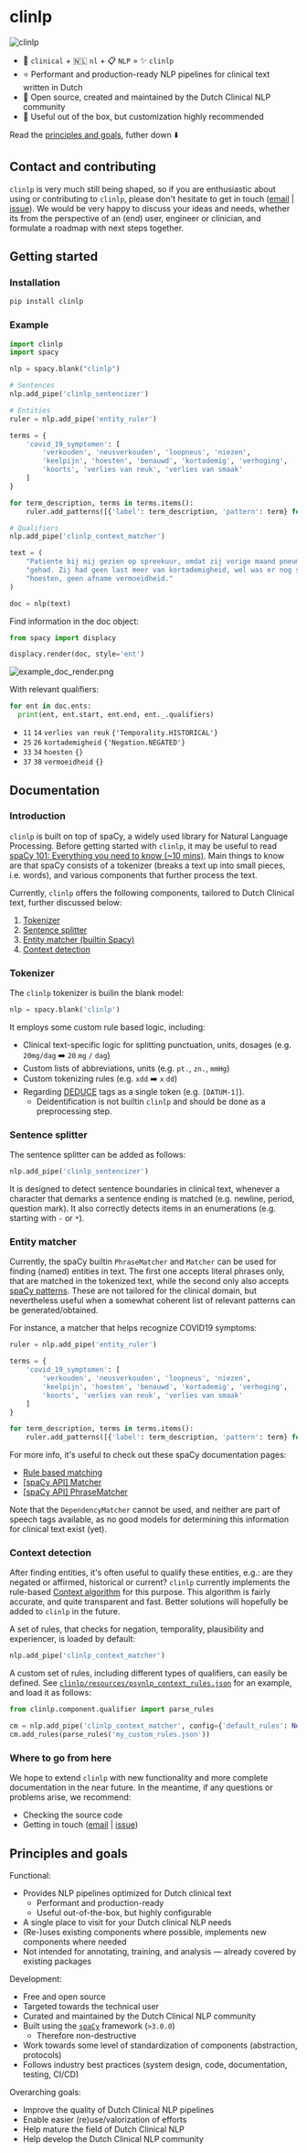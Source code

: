 # clinlp

![clinlp](media/clinlp.png)

* :hospital: `clinical` + :netherlands: `nl` + :clipboard: `NLP` = :sparkles: `clinlp`
* :star: Performant and production-ready NLP pipelines for clinical text written in Dutch
* :rocket: Open source, created and maintained by the Dutch Clinical NLP community
* :triangular_ruler: Useful out of the box, but customization highly recommended
 

Read the [principles and goals](#principles-and-goals), futher down :arrow_down:

## Contact and contributing

`clinlp` is very much still being shaped, so if you are enthusiastic about using or contributing to `clinlp`, please don't hesitate to get in touch ([email](mailto:analytics@umcutrecht.nl) | [issue](https://github.com/umcu/clinlp/issues/new)). We would be very happy to discuss your ideas and needs, whether its from the perspective of an (end) user, engineer or clinician, and formulate a roadmap with next steps together. 

## Getting started

### Installation
```bash
pip install clinlp
```

### Example
```python
import clinlp
import spacy

nlp = spacy.blank("clinlp")

# Sentences
nlp.add_pipe('clinlp_sentencizer')

# Entities
ruler = nlp.add_pipe('entity_ruler')

terms = {
    'covid_19_symptomen': [
        'verkouden', 'neusverkouden', 'loopneus', 'niezen', 
        'keelpijn', 'hoesten', 'benauwd', 'kortademig', 'verhoging', 
        'koorts', 'verlies van reuk', 'verlies van smaak'
    ]
}

for term_description, terms in terms.items():
    ruler.add_patterns([{'label': term_description, 'pattern': term} for term in terms])

# Qualifiers
nlp.add_pipe('clinlp_context_matcher')

text = (
    "Patiente bij mij gezien op spreekuur, omdat zij vorige maand pneumonitis heeft "
    "gehad. Zij had geen last meer van kortademigheid, wel was er nog sprake van "
    "hoesten, geen afname vermoeidheid."
)

doc = nlp(text)
```

Find information in the doc object:

```python
from spacy import displacy

displacy.render(doc, style='ent')
```

![example_doc_render.png](media/example_doc_render.png)

With relevant qualifiers:

```python
for ent in doc.ents:
  print(ent, ent.start, ent.end, ent._.qualifiers)

```

* `11` `14` `verlies van reuk` `{'Temporality.HISTORICAL'}`
* `25` `26` `kortademigheid` `{'Negation.NEGATED'}`
* `33` `34` `hoesten` `{}`
* `37` `38` `vermoeidheid` `{}`

## Documentation

### Introduction

`clinlp` is built on top of spaCy, a widely used library for Natural Language Processing. Before getting started with `clinlp`, it may be useful to read [spaCy 101: Everything you need to know (~10 mins)](https://spacy.io/usage/spacy-101). Main things to know are that spaCy consists of a tokenizer (breaks a text up into small pieces, i.e. words), and various components that further process the text. 

Currently, `clinlp` offers the following components, tailored to Dutch Clinical text, further discussed below: 

1. [Tokenizer](#tokenizer)
2. [Sentence splitter](#sentence-splitter)
3. [Entity matcher (builtin Spacy)](#entity-matcher)
4. [Context detection](#context-detection)

### Tokenizer

The `clinlp` tokenizer is builin the blank model:

```python
nlp = spacy.blank('clinlp')
```

It employs some custom rule based logic, including:
- Clinical text-specific logic for splitting punctuation, units, dosages (e.g. `20mg/dag` :arrow_right: `20` `mg` `/` `dag`)
- Custom lists of abbreviations, units (e.g. `pt.`, `zn.`, `mmHg`)
- Custom tokenizing rules (e.g. `xdd` :arrow_right: `x` `dd`)
- Regarding [DEDUCE](https://github.com/vmenger/deduce) tags as a single token (e.g. `[DATUM-1]`). 
  - Deidentification is not builtin `clinlp` and should be done as a preprocessing step.

### Sentence splitter

The sentence splitter can be added as follows:

```python
nlp.add_pipe('clinlp_sentencizer')
```

It is designed to detect sentence boundaries in clinical text, whenever a character that demarks a sentence ending is matched (e.g. newline, period, question mark). It also correctly detects items in an enumerations (e.g. starting with `-` or `*`). 

### Entity matcher

Currently, the spaCy builtin `PhraseMatcher` and `Matcher` can be used for finding (named) entities in text. The first one accepts literal phrases only, that are matched in the tokenized text, while the second only also accepts [spaCy patterns](https://spacy.io/usage/rule-based-matching#adding-patterns). These are not tailored for the clinical domain, but nevertheless useful when a somewhat coherent list of relevant patterns can be generated/obtained.

For instance, a matcher that helps recognize COVID19 symptoms:

```python
ruler = nlp.add_pipe('entity_ruler')

terms = {
    'covid_19_symptomen': [
        'verkouden', 'neusverkouden', 'loopneus', 'niezen', 
        'keelpijn', 'hoesten', 'benauwd', 'kortademig', 'verhoging', 
        'koorts', 'verlies van reuk', 'verlies van smaak'
    ]
}

for term_description, terms in terms.items():
    ruler.add_patterns([{'label': term_description, 'pattern': term} for term in terms])
```

For more info, it's useful to check out these spaCy documentation pages:
* [Rule based matching](https://spacy.io/usage/rule-based-matching)
* [[spaCy API] Matcher](https://spacy.io/api/matcher)
* [[spaCy API] PhraseMatcher](https://spacy.io/api/phrasematcher)

Note that the `DependencyMatcher` cannot be used, and neither are part of speech tags available, as no good models for determining this information for clinical text exist (yet).  

### Context detection

After finding entities, it's often useful to qualify these entities, e.g.: are they negated or affirmed, historical or current? `clinlp` currently implements the rule-based [Context algorithm](https://doi.org/10.1016%2Fj.jbi.2009.05.002) for this purpose. This algorithm is fairly accurate, and quite transparent and fast. Better solutions will hopefully be added to `clinlp` in the future. 

A set of rules, that checks for negation, temporality, plausibility and experiencer, is loaded by default:

```python
nlp.add_pipe('clinlp_context_matcher')
```

A custom set of rules, including different types of qualifiers, can easily be defined. See [`clinlp/resources/psynlp_context_rules.json`](clinlp/resources/psynlp_context_rules.json) for an example, and load it as follows: 

```python
from clinlp.component.qualifier import parse_rules

cm = nlp.add_pipe('clinlp_context_matcher', config={'default_rules': None})
cm.add_rules(parse_rules('my_custom_rules.json'))
```

### Where to go from here

We hope to extend `clinlp` with new functionality and more complete documentation in the near future. In the meantime, if any questions or problems arise, we recommend:

* Checking the source code 
* Getting in touch ([email](mailto:analytics@umcutrecht.nl) | [issue](https://github.com/umcu/clinlp/issues/new))

## Principles and goals

Functional:

* Provides NLP pipelines optimized for Dutch clinical text
  * Performant and production-ready
  * Useful out-of-the-box, but highly configurable
* A single place to visit for your Dutch clinical NLP needs
* (Re-)uses existing components where possible, implements new components where needed
* Not intended for annotating, training, and analysis — already covered by existing packages

Development: 

* Free and open source
* Targeted towards the technical user
* Curated and maintained by the Dutch Clinical NLP community
* Built using the [`spaCy`](https://spacy.io/) framework (`>3.0.0`)
  * Therefore non-destructive
* Work towards some level of standardization of components (abstraction, protocols)
* Follows industry best practices (system design, code, documentation, testing, CI/CD)

Overarching goals:

* Improve the quality of Dutch Clinical NLP pipelines
* Enable easier (re)use/valorization of efforts
* Help mature the field of Dutch Clinical NLP
* Help develop the Dutch Clinical NLP community
